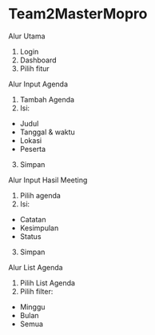 # Team2MasterMopro

Alur Utama

1. Login
2. Dashboard
3. Pilih fitur

Alur Input Agenda

1. Tambah Agenda
2. Isi:
- Judul
- Tanggal & waktu
- Lokasi
- Peserta
3. Simpan

Alur Input Hasil Meeting

1. Pilih agenda
2. Isi:
- Catatan
- Kesimpulan
- Status
3. Simpan

Alur List Agenda

1. Pilih List Agenda
2. Pilih filter:
- Minggu
- Bulan
- Semua


